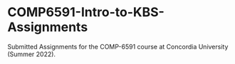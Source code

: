 # COMP6591-Intro-to-KBS-Assignments
Submitted Assignments for the COMP-6591 course at Concordia University (Summer 2022).
